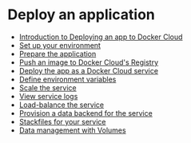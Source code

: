 <!--[metadata]>
+++
aliases = [
"/docker-cloud/getting-started/python/",
"/docker-cloud/getting-started/golang/"
]
title = "Deploy an application"
description = "Go or Python and Docker Cloud"
keywords = ["Python, Go, Docker, Cloud, application"]
[menu.main]
parent="getting-started"
identifier="deploy-app"
weight=50
+++
<![end-metadata]-->

# Deploy an application

* [Introduction to Deploying an app to Docker Cloud](1_introduction.md)
* [Set up your environment](2_set_up.md)
* [Prepare the application](3_prepare_the_app.md)
* [Push an image to Docker Cloud's Registry](4_push_to_cloud_registry.md)
* [Deploy the app as a Docker Cloud service](5_deploy_the_app_as_a_service.md)
* [Define environment variables](6_define_environment_variables.md)
* [Scale the service](7_scale_the_service.md)
* [View service logs](8_view_logs.md)
* [Load-balance the service](9_load-balance_the_service.md)
* [Provision a data backend for the service](10_provision_a_data_backend_for_your_service.md)
* [Stackfiles for your service](11_service_stacks.md)
* [Data management with Volumes](12_data_management_with_volumes.md)
